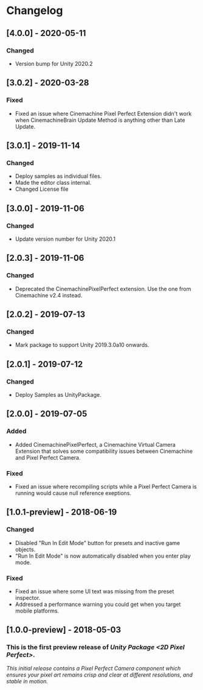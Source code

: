 # Changelog

## [4.0.0] - 2020-05-11
### Changed
- Version bump for Unity 2020.2

## [3.0.2] - 2020-03-28

### Fixed

- Fixed an issue where Cinemachine Pixel Perfect Extension didn't work when CinemachineBrain Update Method is anything other than Late Update.

## [3.0.1] - 2019-11-14

### Changed
- Deploy samples as individual files.
- Made the editor class internal.
- Changed License file

## [3.0.0] - 2019-11-06

### Changed
- Update version number for Unity 2020.1

## [2.0.3] - 2019-11-06

### Changed

- Deprecated the CinemachinePixelPerfect extension. Use the one from Cinemachine v2.4 instead.

## [2.0.2] - 2019-07-13

### Changed

- Mark package to support Unity 2019.3.0a10 onwards.

## [2.0.1] - 2019-07-12

### Changed

- Deploy Samples as UnityPackage.

## [2.0.0] - 2019-07-05

### Added

- Added CinemachinePixelPerfect, a Cinemachine Virtual Camera Extension that solves some compatibility issues between Cinemachine and Pixel Perfect Camera.

### Fixed

- Fixed an issue where recompiling scripts while a Pixel Perfect Camera is running would cause null reference exeptions.

## [1.0.1-preview] - 2018-06-19

### Changed

- Disabled "Run In Edit Mode" button for presets and inactive game objects.
- "Run In Edit Mode" is now automatically disabled when you enter play mode.

### Fixed

- Fixed an issue where some UI text was missing from the preset inspector.
- Addressed a performance warning you could get when you target mobile platforms.

## [1.0.0-preview] - 2018-05-03

### This is the first preview release of *Unity Package \<2D Pixel Perfect\>*.

*This initial release contains a Pixel Perfect Camera component which ensures your pixel art remains crisp and clear at different resolutions, and stable in motion.*

